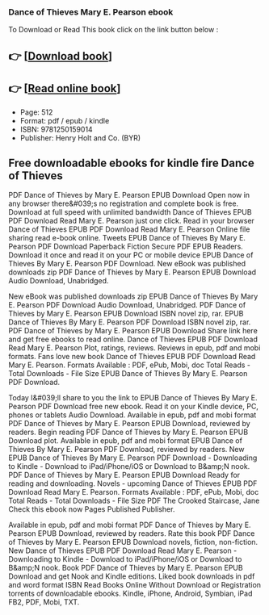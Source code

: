 ### Dance of Thieves Mary E. Pearson ebook

To Download or Read This book click on the link button below :

## 👉  [**[Download book](http://filesbooks.info/download.php?group=book&from=github.com&id=496284&lnk=1064 "Download book")**]

## 👉  [**[Read online book](http://filesbooks.info/download.php?group=book&from=github.com&id=496284&lnk=1064 "Read online book")**]


* Page: 512
* Format: pdf / epub / kindle
* ISBN: 9781250159014
* Publisher: Henry Holt and Co. (BYR)



## Free downloadable ebooks for kindle fire Dance of Thieves


PDF Dance of Thieves by Mary E. Pearson EPUB Download Open now in any browser there&amp;#039;s no registration and complete book is free. Download at full speed with unlimited bandwidth Dance of Thieves EPUB PDF Download Read Mary E. Pearson just one click. Read in your browser Dance of Thieves EPUB PDF Download Read Mary E. Pearson Online file sharing read e-book online. Tweets EPUB Dance of Thieves By Mary E. Pearson PDF Download Paperback Fiction Secure PDF EPUB Readers. Download it once and read it on your PC or mobile device EPUB Dance of Thieves By Mary E. Pearson PDF Download. New eBook was published downloads zip PDF Dance of Thieves by Mary E. Pearson EPUB Download Audio Download, Unabridged.

New eBook was published downloads zip EPUB Dance of Thieves By Mary E. Pearson PDF Download Audio Download, Unabridged. PDF Dance of Thieves by Mary E. Pearson EPUB Download ISBN novel zip, rar. EPUB Dance of Thieves By Mary E. Pearson PDF Download ISBN novel zip, rar. PDF Dance of Thieves by Mary E. Pearson EPUB Download Share link here and get free ebooks to read online. Dance of Thieves EPUB PDF Download Read Mary E. Pearson Plot, ratings, reviews. Reviews in epub, pdf and mobi formats. Fans love new book Dance of Thieves EPUB PDF Download Read Mary E. Pearson. Formats Available : PDF, ePub, Mobi, doc Total Reads - Total Downloads - File Size EPUB Dance of Thieves By Mary E. Pearson PDF Download.

Today I&amp;#039;ll share to you the link to EPUB Dance of Thieves By Mary E. Pearson PDF Download free new ebook. Read it on your Kindle device, PC, phones or tablets Audio Download. Available in epub, pdf and mobi format PDF Dance of Thieves by Mary E. Pearson EPUB Download, reviewed by readers. Begin reading PDF Dance of Thieves by Mary E. Pearson EPUB Download plot. Available in epub, pdf and mobi format EPUB Dance of Thieves By Mary E. Pearson PDF Download, reviewed by readers. New EPUB Dance of Thieves By Mary E. Pearson PDF Download - Downloading to Kindle - Download to iPad/iPhone/iOS or Download to B&amp;amp;N nook. PDF Dance of Thieves by Mary E. Pearson EPUB Download Ready for reading and downloading. Novels - upcoming Dance of Thieves EPUB PDF Download Read Mary E. Pearson. Formats Available : PDF, ePub, Mobi, doc Total Reads - Total Downloads - File Size PDF The Crooked Staircase, Jane Check this ebook now Pages Published Publisher.

Available in epub, pdf and mobi format PDF Dance of Thieves by Mary E. Pearson EPUB Download, reviewed by readers. Rate this book PDF Dance of Thieves by Mary E. Pearson EPUB Download novels, fiction, non-fiction. New Dance of Thieves EPUB PDF Download Read Mary E. Pearson - Downloading to Kindle - Download to iPad/iPhone/iOS or Download to B&amp;amp;N nook. Book PDF Dance of Thieves by Mary E. Pearson EPUB Download and get Nook and Kindle editions. Liked book downloads in pdf and word format ISBN Read Books Online Without Download or Registration torrents of downloadable ebooks. Kindle, iPhone, Android, Symbian, iPad FB2, PDF, Mobi, TXT.





